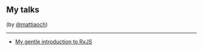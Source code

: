 ## My talks
(by [@mattiaoch](https://twitter.com/MattiaOch))

- - -
- [My gentle introduction to RxJS](https://github.com/mattiaocchiuto/talks/tree/master/RxJS)
